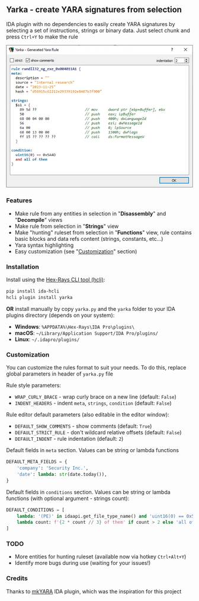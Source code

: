 ## Yarka - create YARA signatures from selection

IDA plugin with no dependencies to easily create YARA signatures 
by selecting a set of instructions, strings or binary data. 
Just select chunk and press `Ctrl+Y` to make the rule

![Screenshot of opened editor dialog](images/screenshot_1.webp "Yarka editor dialog")

### Features
- Make rule from any entities in selection in "**Disassembly**" and "**Decompile**" views
- Make rule from selection in "**Strings**" view
- Make "hunting" ruleset from selection in "**Functions**" view, 
  rule contains basic blocks and data refs content (strings, constants, etc...)
- Yara syntax highlighting
- Easy customization (see "[Customization](#customization)" section)

### Installation

Install using the [Hex-Rays CLI tool (hcli)](https://github.com/HexRaysSA/ida-hcli):
```bash
pip install ida-hcli
hcli plugin install yarka
```

**OR** install manually by copy `yarka.py` and the `yarka` folder to your IDA plugins directory (depends on your system):
- **Windows**: `%APPDATA%\Hex-Rays\IDA Pro\plugins\`
- **macOS**: `~/Library/Application Support/IDA Pro/plugins/`
- **Linux**: `~/.idapro/plugins/`

### Customization
You can customize the rules format to suit your needs.
To do this, replace global parameters in header of `yarka.py` file

Rule style parameters:
- `WRAP_CURLY_BRACE` - wrap curly brace on a new line (default: `False`)
- `INDENT_HEADERS` - indent `meta`, `strings`, `condition` (default: `False`)

Rule editor default parameters (also editable in the editor window):
- `DEFAULT_SHOW_COMMENTS` - show comments (default: `True`) 
- `DEFAULT_STRICT_RULE` - don't wildcard relative offsets (default: `False`)
- `DEFAULT_INDENT` - rule indentation (default: `2`)

Default fields in `meta` section. Values can be string or lambda functions
```python
DEFAULT_META_FIELDS = {
    'company': 'Security Inc.',
    'date': lambda: str(date.today()),
}
```

Default fields in `conditions` section. 
Values can be string or lambda functions (with optional argument - strings count): 
```python
DEFAULT_CONDITIONS = [
    lambda: '(PE)' in idaapi.get_file_type_name() and 'uint16(0) == 0x5A4D',
    lambda count: f'{2 * count // 3} of them' if count > 2 else 'all of them'
]
```

### TODO
- More entities for hunting ruleset (available now via hotkey `Ctrl+Alt+Y`)
- Identify more bugs during use (waiting for your issues!)

### Credits
Thanks to [mkYARA](https://github.com/fox-it/mkYARA) IDA plugin, 
which was the inspiration for this project
